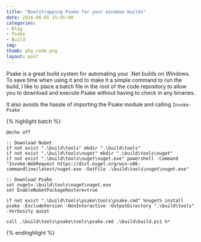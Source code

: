 ```yaml
---
title: "Bootstrapping Psake for your windows builds"
date: 2016-06-05 15:05:00
categories:
- Blog
- Psake
- Build
img:
thumb: php_code.png
layout: post
---
```


Psake is a great build system for automating your .Net builds on Windows.  To
save time when using it and to make it a simple command to run the build, I
like to place a batch file in the root of the code repository to allow you to
download and execute Psake without having to check in any binaries.

It also avoids the hassle of importing the Psake module and calling
`Invoke-Psake`

<!--more-->

{% highlight batch %}

	@echo off

	:: Download NuGet
	if not exist ".\build\tools" mkdir ".\build\tools"
	if not exist ".\build\tools\nuget" mkdir ".\build\tools\nuget"
	if not exist ".\build\tools\nuget\nuget.exe" powershell -Command "Invoke-WebRequest https://dist.nuget.org/win-x86-commandline/latest/nuget.exe -OutFile .\build\tools\nuget\nuget.exe"

	:: Download Psake
	set nuget=.\build\tools\nuget\nuget.exe
	set EnableNuGetPackageRestore=true

	if not exist ".\build\tools\psake\tools\psake.cmd" %nuget% install psake -ExcludeVersion -NonInteractive -OutputDirectory ".\build\tools" -Verbosity quiet

	call .\build\tools\psake\tools\psake.cmd .\build\build.ps1 %*

{% endhighlight %}
